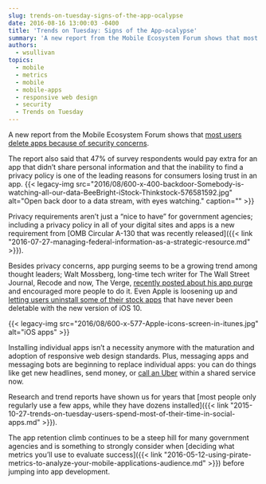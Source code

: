 ```yaml
---
slug: trends-on-tuesday-signs-of-the-app-ocalypse
date: 2016-08-16 13:00:03 -0400
title: 'Trends on Tuesday: Signs of the App-ocalypse'
summary: 'A new report from the Mobile Ecosystem Forum shows that most users delete apps because of security concerns. The report also said that 47% of survey respondents would pay extra for an app that didn’t share personal information and that the inability to find a privacy policy is one of the leading reasons for consumers losing trust'
authors:
  - wsullivan
topics:
  - mobile
  - metrics
  - mobile
  - mobile-apps
  - responsive web design
  - security
  - Trends on Tuesday
---
```


A new report from the Mobile Ecosystem Forum shows that [most users delete apps because of security concerns](http://www.marketingcharts.com/online/1-in-2-mobile-users-say-theyve-deleted-an-app-over-privacy-concerns-69647/attachment/mefavg-actions-taken-response-to-app-privacy-concerns-aug2016/).

The report also said that 47% of survey respondents would pay extra for an app that didn’t share personal information and that the inability to find a privacy policy is one of the leading reasons for consumers losing trust in an app. {{< legacy-img src="2016/08/600-x-400-backdoor-Somebody-is-watching-all-our-data-BeeBright-iStock-Thinkstock-576581592.jpg" alt="Open back door to a data stream, with eyes watching." caption="" >}} 

Privacy requirements aren’t just a &#8220;nice to have&#8221; for government agencies; including a privacy policy in all of your digital sites and apps is a new requirement from [OMB Circular A-130 that was recently released]({{< link "2016-07-27-managing-federal-information-as-a-strategic-resource.md" >}}).

Besides privacy concerns, app purging seems to be a growing trend among thought leaders; Walt Mossberg, long-time tech writer for The Wall Street Journal, Recode and now, The Verge, [recently posted about his app purge](http://www.theverge.com/2016/7/20/12231176/walt-mossberg-delete-your-unnecessary-apps) and encouraged more people to do it. Even Apple is loosening up and [letting users uninstall some of their stock apps](http://www.theverge.com/2016/6/13/11923112/apple-ios-10-delete-stock-apps) that have never been deletable with the new version of iOS 10.

{{< legacy-img src="2016/08/600-x-577-Apple-icons-screen-in-itunes.jpg" alt="iOS apps" >}}

Installing individual apps isn’t a necessity anymore with the maturation and adoption of responsive web design standards. Plus, messaging apps and messaging bots are beginning to replace individual apps: you can do things like get new headlines, send money, or [call an Uber](https://techcrunch.com/2015/12/16/facebook-messenger-transportation/) within a shared service now.

Research and trend reports have shown us for years that  [most people only regularly use a few apps, while they have dozens installed]({{< link "2015-10-27-trends-on-tuesday-users-spend-most-of-their-time-in-social-apps.md" >}}).

The app retention climb continues to be a steep hill for many government agencies and is something to strongly consider when [deciding what metrics you’ll use to evaluate success]({{< link "2016-05-12-using-pirate-metrics-to-analyze-your-mobile-applications-audience.md" >}}) before jumping into app development.